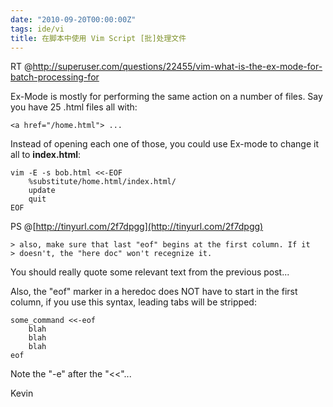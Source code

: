 ```yaml
---
date: "2010-09-20T00:00:00Z"
tags: ide/vi
title: 在脚本中使用 Vim Script [批]处理文件
---
```


RT @<http://superuser.com/questions/22455/vim-what-is-the-ex-mode-for-batch-processing-for>

Ex-Mode is mostly for performing the same action on a number of files. Say you have 25 .html files all with:

    <a href="/home.html"> ...

Instead of opening each one of those, you could use Ex-mode to change it all to **index.html**:

    vim -E -s bob.html <<-EOF
    	%substitute/home.html/index.html/
    	update
    	quit
    EOF

PS @[http://tinyurl.com/2f7dpgg](http://tinyurl.com/2f7dpgg)

    > also, make sure that last "eof" begins at the first column. If it
    > doesn't, the "here doc" won't recegnize it.

You should really quote some relevant text from the previous post...

Also, the "eof" marker in a heredoc does NOT have to start in the first column,
if you use this syntax, leading tabs will be stripped:

    some_command <<-eof
        blah
        blah
        blah
    eof

Note the "-e" after the "<<"...

Kevin
